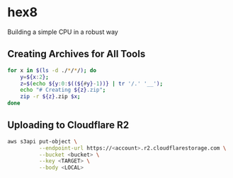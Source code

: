 # hex8
Building a simple CPU in a robust way

## Creating Archives for All Tools

```bash
for x in $(ls -d ./*/*/); do
    y=${x:2};
    z=$(echo ${y:0:$((${#y}-1))} | tr '/.' '__');
    echo "# Creating ${z}.zip";
    zip -r ${z}.zip $x;
done
```

## Uploading to Cloudflare R2

```bash
aws s3api put-object \
          --endpoint-url https://<account>.r2.cloudflarestorage.com \
          --bucket <bucket> \
          --key <TARGET> \
          --body <LOCAL>
```
